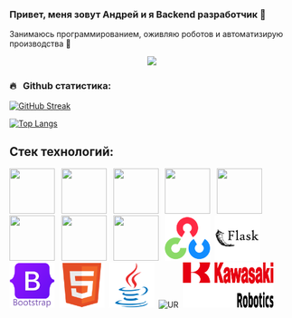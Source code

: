 ### Привет, меня зовут Андрей и я Backend разработчик 👋

Занимаюсь программированием, оживляю роботов и автоматизирую производства 🤖

<div id="header" align="center">
  <img src="https://media.giphy.com/media/zOvBKUUEERdNm/giphy.gif" width="300"/>
</div>


### 🔥 &nbsp; Github статистика:
[![GitHub Streak](http://github-readme-streak-stats.herokuapp.com?user=apashovkin48&theme=dark&hide_border=true&locale=ru&date_format=j%20M%5B%20Y%5D)](https://git.io/streak-stats)

[![Top Langs](https://github-readme-stats.vercel.app/api/top-langs/?username=apashovkin48&layout=compact&theme=vision-friendly-dark)](https://github.com/anuraghazra/github-readme-stats)

## Стек технологий:
<img src="https://cdn.jsdelivr.net/gh/devicons/devicon/icons/python/python-original-wordmark.svg" width="80" height="80" /> &nbsp;
<img src="https://cdn.jsdelivr.net/gh/devicons/devicon/icons/django/django-plain.svg" width="80" height="80" /> &nbsp;
<img src="https://cdn.jsdelivr.net/gh/devicons/devicon/icons/postgresql/postgresql-original-wordmark.svg" width="80" height="80" /> &nbsp;
<img src="https://cdn.jsdelivr.net/gh/devicons/devicon/icons/sqlite/sqlite-original.svg" width="80" height="80" /> &nbsp;
<img src="https://cdn.jsdelivr.net/gh/devicons/devicon/icons/docker/docker-original-wordmark.svg" width="80" height="80" /> &nbsp;
<img src="https://cdn.jsdelivr.net/gh/devicons/devicon/icons/linux/linux-original.svg" width="80" height="80" /> &nbsp;
<img src="https://cdn.jsdelivr.net/gh/devicons/devicon/icons/nginx/nginx-original.svg" width="80" height="80" /> &nbsp;
<img src="https://cdn.jsdelivr.net/gh/devicons/devicon/icons/vscode/vscode-original.svg" width="80" height="80" /> &nbsp;
<img src="https://github.com/devicons/devicon/blob/master/icons/opencv/opencv-original.svg" title="OpenCV" alt="OpenCV" width="80" height="80"/>&nbsp;
<img src="https://github.com/devicons/devicon/blob/master/icons/flask/flask-original-wordmark.svg" title="Flask" alt="Flask" width="80" height="80"/>&nbsp;
<img src="https://github.com/devicons/devicon/blob/master/icons/bootstrap/bootstrap-original-wordmark.svg" title="Bootstrap" alt="Bootstrap" width="80" height="80"/>&nbsp;
<img src="https://github.com/devicons/devicon/blob/master/icons/html5/html5-original.svg" title="HTML" alt="HTML" width="80" height="80"/>&nbsp;
<img src="https://github.com/devicons/devicon/blob/master/icons/java/java-original.svg" title="HTML" alt="HTML" width="80" height="80"/>&nbsp;
<img src="https://upload.wikimedia.org/wikipedia/commons/2/29/Universal_robots_logo.svg" title="UR" alt="UR" width="80" height="80"/>&nbsp;
<img src="https://github.com/apashovkin48/apashovkin48/blob/main/kw.svg" title="UR" alt="UR" width="160" height="80"/>&nbsp;
